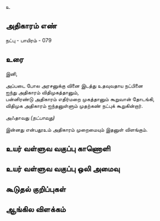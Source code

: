 உ


## அதிகாரம் எண்

நட்பு - பாயிரம் - 079	
## உரை

இனி,  

அப்படை போல அரசனுக்கு வினை இடத்து உதவுவதாய நட்பினை  
ஐந்து அதிகாரம் விதிமுகத்தானும்,  
பன்னிரண்டு அதிகாரம் எதிர்மறை முகத்தானும் கூறுவான் தோடங்கி,  
விதிமுக அதிகாரம் ஐந்தனுள்ளும் முதற்கண் நட்புக் கூறுகின்றார்.  

அஃதாவது _(நட்பாவது)_  

இன்னது என்பதூஉம் அதிகாரம் முறைமையும் இதனுள் விளங்கும்.


## உயர் வள்ளுவ வகுப்பு காணொளி


## உயர் வள்ளுவ வகுப்பு ஒலி அமைவு 


## கூடுதல் குறிப்புகள்


## ஆங்கில விளக்கம்

